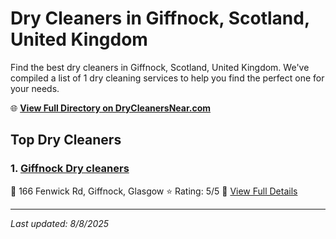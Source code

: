 # Dry Cleaners in Giffnock, Scotland, United Kingdom

Find the best dry cleaners in Giffnock, Scotland, United Kingdom. We've compiled a list of 1 dry cleaning services to help you find the perfect one for your needs.

🌐 **[View Full Directory on DryCleanersNear.com](https://drycleanersnear.com/city/United%20Kingdom/Scotland/Giffnock)**

## Top Dry Cleaners

### 1. [Giffnock Dry cleaners](https://drycleanersnear.com/dryCleaner/689408b4fa09c6c0709d9510/giffnock-dry-cleaners)
📍 166 Fenwick Rd, Giffnock, Glasgow
⭐ Rating: 5/5
🔗 [View Full Details](https://drycleanersnear.com/dryCleaner/689408b4fa09c6c0709d9510/giffnock-dry-cleaners)


---

*Last updated: 8/8/2025*
